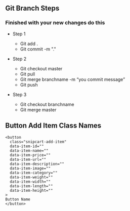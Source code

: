 ## Git Branch Steps
### Finished with your new changes do this
- Step 1
  - Git add .
  - Git commit -m "."

- Step 2
  - Git checkout master
  - Git pull
  - Git merge branchname -m “you commit message”
  - Git push

- Step 3
  - Git checkout branchname
  - Git merge master

## Button Add Item Class Names
```
<button
  class="snipcart-add-item"
  data-item-id=""
  data-item-name=""
  data-item-price=""
  data-item-url=""
  data-item-description=""
  data-item-image=""
  data-item-category=""
  data-item-weight=""
  data-item-width=""
  data-item-length=""
  data-item-height=""
>
Button Name
</button>
```